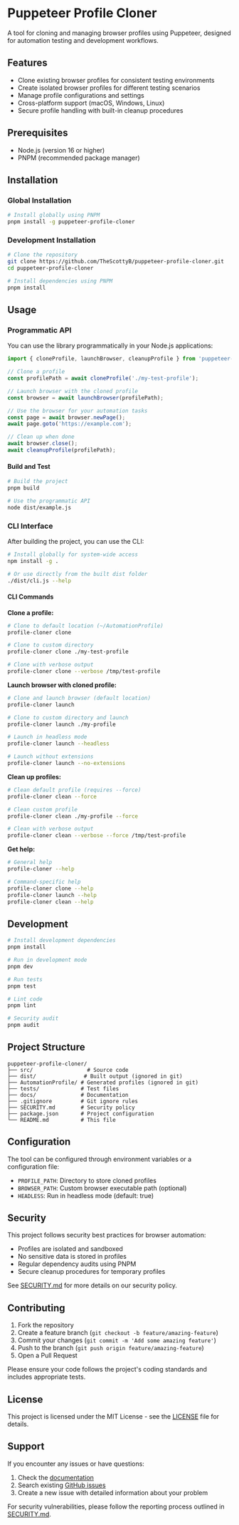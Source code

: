 # Puppeteer Profile Cloner

A tool for cloning and managing browser profiles using Puppeteer, designed for automation testing and development workflows.

## Features

- Clone existing browser profiles for consistent testing environments
- Create isolated browser profiles for different testing scenarios
- Manage profile configurations and settings
- Cross-platform support (macOS, Windows, Linux)
- Secure profile handling with built-in cleanup procedures

## Prerequisites

- Node.js (version 16 or higher)
- PNPM (recommended package manager)

## Installation

### Global Installation

```bash
# Install globally using PNPM
pnpm install -g puppeteer-profile-cloner
```

### Development Installation

```bash
# Clone the repository
git clone https://github.com/TheScottyB/puppeteer-profile-cloner.git
cd puppeteer-profile-cloner

# Install dependencies using PNPM
pnpm install
```

## Usage

### Programmatic API

You can use the library programmatically in your Node.js applications:

```ts
import { cloneProfile, launchBrowser, cleanupProfile } from 'puppeteer-profile-cloner';

// Clone a profile
const profilePath = await cloneProfile('./my-test-profile');

// Launch browser with the cloned profile
const browser = await launchBrowser(profilePath);

// Use the browser for your automation tasks
const page = await browser.newPage();
await page.goto('https://example.com');

// Clean up when done
await browser.close();
await cleanupProfile(profilePath);
```

#### Build and Test

```bash
# Build the project
pnpm build

# Use the programmatic API
node dist/example.js
```

### CLI Interface

After building the project, you can use the CLI:

```bash
# Install globally for system-wide access
npm install -g .

# Or use directly from the built dist folder
./dist/cli.js --help
```

#### CLI Commands

**Clone a profile:**
```bash
# Clone to default location (~/AutomationProfile)
profile-cloner clone

# Clone to custom directory
profile-cloner clone ./my-test-profile

# Clone with verbose output
profile-cloner clone --verbose /tmp/test-profile
```

**Launch browser with cloned profile:**
```bash
# Clone and launch browser (default location)
profile-cloner launch

# Clone to custom directory and launch
profile-cloner launch ./my-profile

# Launch in headless mode
profile-cloner launch --headless

# Launch without extensions
profile-cloner launch --no-extensions
```

**Clean up profiles:**
```bash
# Clean default profile (requires --force)
profile-cloner clean --force

# Clean custom profile
profile-cloner clean ./my-profile --force

# Clean with verbose output
profile-cloner clean --verbose --force /tmp/test-profile
```

**Get help:**
```bash
# General help
profile-cloner --help

# Command-specific help
profile-cloner clone --help
profile-cloner launch --help
profile-cloner clean --help
```

## Development

```bash
# Install development dependencies
pnpm install

# Run in development mode
pnpm dev

# Run tests
pnpm test

# Lint code
pnpm lint

# Security audit
pnpm audit
```

## Project Structure

```
puppeteer-profile-cloner/
├── src/                 # Source code
├── dist/               # Built output (ignored in git)
├── AutomationProfile/ # Generated profiles (ignored in git)
├── tests/             # Test files
├── docs/              # Documentation
├── .gitignore         # Git ignore rules
├── SECURITY.md        # Security policy
├── package.json       # Project configuration
└── README.md          # This file
```

## Configuration

The tool can be configured through environment variables or a configuration file:

- `PROFILE_PATH`: Directory to store cloned profiles
- `BROWSER_PATH`: Custom browser executable path (optional)
- `HEADLESS`: Run in headless mode (default: true)

## Security

This project follows security best practices for browser automation:

- Profiles are isolated and sandboxed
- No sensitive data is stored in profiles
- Regular dependency audits using PNPM
- Secure cleanup procedures for temporary profiles

See [SECURITY.md](SECURITY.md) for more details on our security policy.

## Contributing

1. Fork the repository
2. Create a feature branch (`git checkout -b feature/amazing-feature`)
3. Commit your changes (`git commit -m 'Add some amazing feature'`)
4. Push to the branch (`git push origin feature/amazing-feature`)
5. Open a Pull Request

Please ensure your code follows the project's coding standards and includes appropriate tests.

## License

This project is licensed under the MIT License - see the [LICENSE](LICENSE) file for details.

## Support

If you encounter any issues or have questions:

1. Check the [documentation](docs/)
2. Search existing [GitHub issues](https://github.com/TheScottyB/puppeteer-profile-cloner/issues)
3. Create a new issue with detailed information about your problem

For security vulnerabilities, please follow the reporting process outlined in [SECURITY.md](SECURITY.md).
